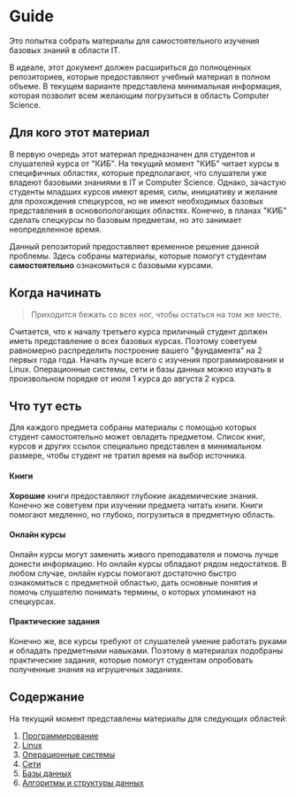# Guide

Это попытка собрать материалы для самостоятельного изучения базовых знаний в области IT.

В идеале, этот документ должен расшириться до полноценных репозиториев, которые предоставляют учебный материал в полном объеме. В текущем варианте представлена минимальная информация, которая позволит всем желающим погрузиться в область Computer Science.

## Для кого этот материал
В первую очередь этот материал предназначен для студентов и слушателей курса от "КИБ". На текущий момент "КИБ" читает курсы в специфичных областях, которые предполагают, что слушатели уже владеют базовыми знаниями в IT и Computer Science. Однако, зачастую студенты младших курсов имеют время, силы, инициативу и желание для прохождения спецкурсов, но не имеют необходимых базовых представления в основопологающих областях. Конечно, в планах "КИБ" сделать спецкурсы по базовым предметам, но это занимает неопределенное время.

Данный репозиторий предоставляет временное решение данной проблемы. Здесь собраны материалы, которые помогут студентам **самостоятельно** ознакомиться с базовыми курсами.

## Когда начинать
> Приходится бежать со всех ног, чтобы остаться на том же месте.

Считается, что к началу третьего курса приличный студент должен иметь представление о всех базовых курсах. Поэтому советуем равномерно распределить построение вашего "фундамента" на 2 первых года года. Начать лучше всего с изучения программирования и Linux. Операционные системы, сети и базы данных можно изучать в произвольном порядке от июля 1 курса до августа 2 курса.

## Что тут есть
Для каждого предмета собраны материалы с помощью которых студент самостоятельно может овладеть предметом. Список книг, курсов и других ссылок специально представлен в минимальном размере, чтобы студент не тратил время на выбор источника.

#### Книги
**Хорошие** книги предоставляют глубокие академические знания. Конечно же советуем при изучении предмета читать книги. Книги помогают медленно, но глубоко, погрузиться в предметную область.

#### Онлайн курсы
Онлайн курсы могут заменить живого преподавателя и помочь лучше донести информацию. Но онлайн курсы обладают рядом недостатков. В любом случае, онлайн курсы помогают достаточно быстро ознакомиться с предметной областью, дать основные понятия и помочь слушателю понимать термины, о которых упоминают на спецкурсах.

#### Практические задания
Конечно же, все курсы требуют от слушателей умение работать руками и обладать предметными навыками. Поэтому в материалах подобраны практические задания, которые помогут студентам опробовать полученные знания на игрушечных заданиях.

## Содержание

На текущий момент представлены материалы для следующих областей:
1. [Программирование](Programming.md)
2. [Linux](Linux.md)
3. [Операционные системы](OS.md)
4. [Сети](Networking.md)
5. [Базы данных](Database.md)
6. [Алгоритмы и структуры данных](Algorithms.md)
